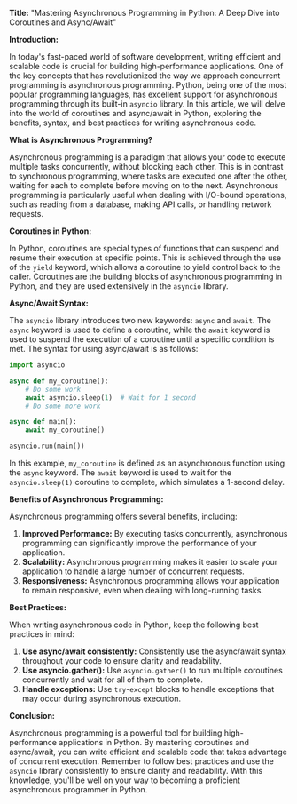 **Title:** "Mastering Asynchronous Programming in Python: A Deep Dive into Coroutines and Async/Await"

**Introduction:**

In today's fast-paced world of software development, writing efficient and scalable code is crucial for building high-performance applications. One of the key concepts that has revolutionized the way we approach concurrent programming is asynchronous programming. Python, being one of the most popular programming languages, has excellent support for asynchronous programming through its built-in `asyncio` library. In this article, we will delve into the world of coroutines and async/await in Python, exploring the benefits, syntax, and best practices for writing asynchronous code.

**What is Asynchronous Programming?**

Asynchronous programming is a paradigm that allows your code to execute multiple tasks concurrently, without blocking each other. This is in contrast to synchronous programming, where tasks are executed one after the other, waiting for each to complete before moving on to the next. Asynchronous programming is particularly useful when dealing with I/O-bound operations, such as reading from a database, making API calls, or handling network requests.

**Coroutines in Python:**

In Python, coroutines are special types of functions that can suspend and resume their execution at specific points. This is achieved through the use of the `yield` keyword, which allows a coroutine to yield control back to the caller. Coroutines are the building blocks of asynchronous programming in Python, and they are used extensively in the `asyncio` library.

**Async/Await Syntax:**

The `asyncio` library introduces two new keywords: `async` and `await`. The `async` keyword is used to define a coroutine, while the `await` keyword is used to suspend the execution of a coroutine until a specific condition is met. The syntax for using async/await is as follows:
```python
import asyncio

async def my_coroutine():
    # Do some work
    await asyncio.sleep(1)  # Wait for 1 second
    # Do some more work

async def main():
    await my_coroutine()

asyncio.run(main())
```
In this example, `my_coroutine` is defined as an asynchronous function using the `async` keyword. The `await` keyword is used to wait for the `asyncio.sleep(1)` coroutine to complete, which simulates a 1-second delay.

**Benefits of Asynchronous Programming:**

Asynchronous programming offers several benefits, including:

1. **Improved Performance:** By executing tasks concurrently, asynchronous programming can significantly improve the performance of your application.
2. **Scalability:** Asynchronous programming makes it easier to scale your application to handle a large number of concurrent requests.
3. **Responsiveness:** Asynchronous programming allows your application to remain responsive, even when dealing with long-running tasks.

**Best Practices:**

When writing asynchronous code in Python, keep the following best practices in mind:

1. **Use async/await consistently:** Consistently use the async/await syntax throughout your code to ensure clarity and readability.
2. **Use asyncio.gather():** Use `asyncio.gather()` to run multiple coroutines concurrently and wait for all of them to complete.
3. **Handle exceptions:** Use `try`-`except` blocks to handle exceptions that may occur during asynchronous execution.

**Conclusion:**

Asynchronous programming is a powerful tool for building high-performance applications in Python. By mastering coroutines and async/await, you can write efficient and scalable code that takes advantage of concurrent execution. Remember to follow best practices and use the `asyncio` library consistently to ensure clarity and readability. With this knowledge, you'll be well on your way to becoming a proficient asynchronous programmer in Python.
